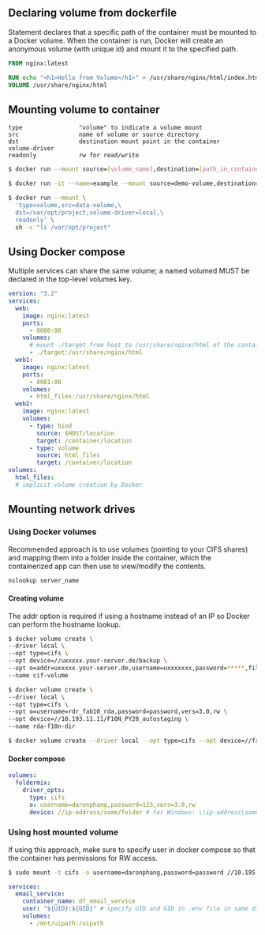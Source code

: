 ## Declaring volume from dockerfile

Statement declares that a specific path of the container must be mounted to a Docker volume. When the container is run, Docker will create an anonymous volume (with unique id) and mount it to the specified path.

```dockerfile
FROM nginx:latest

RUN echo "<h1>Hello from Volume</h1>" > /usr/share/nginx/html/index.html
VOLUME /usr/share/nginx/html
```

## Mounting volume to container

```
type                "volume" to indicate a volume mount
src                 name of volume or source directory
dst                 destination mount point in the container
volume-driver
readonly            rw for read/write
```

```sh
$ docker run --mount source=[volume_name],destination=[path_in_container] [docker_image]

$ docker run -it --name=example --mount source=demo-volume,destination=/data ubuntu

$ docker run --mount \
  'type=volume,src=data-volume,\
  dst=/var/opt/project,volume-driver=local,\
  readonly' \
  sh -c "ls /var/opt/project"
```

## Using Docker compose

Multiple services can share the same volume; a named volumed MUST be declared in the top-level volumes key.

```yaml
version: "3.2"
services:
  web:
    image: nginx:latest
    ports:
      - 8080:80
    volumes:
      # mount ./target from host to /usr/share/nginx/html of the container (mount point)
      - ./target:/usr/share/nginx/html
  web1:
    image: nginx:latest
    ports:
      - 8081:80
    volumes:
      - html_files:/usr/share/nginx/html
  web2:
    image: nginx:latest
    volumes:
      - type: bind
        source: $HOST/location
        target: /container/location
      - type: volume
        source: html_files
        target: /container/location
volumes:
  html_files:
  # implicit volume creation by Docker
```

## Mounting network drives

### Using Docker volumes

Recommended approach is to use volumes (pointing to your CIFS shares) and mapping them into a folder inside the container, which the containerized app can then use to view/modify the contents.

```sh
nslookup server_name
```

#### Creating volume

The addr option is required if using a hostname instead of an IP so Docker can perform the hostname lookup.

```sh
$ docker volume create \
--driver local \
--opt type=cifs \
--opt device=//uxxxxx.your-server.de/backup \
--opt o=addr=uxxxxx.your-server.de,username=uxxxxxxx,password=*****,file_mode=0777,dir_mode=0777 \
--name cif-volume

$ docker volume create \
--driver local \
--opt type=cifs \
--opt o=username=rdr_fab10_rda,password=password,vers=3.0,rw \
--opt device=//10.193.11.11/F10N_PY28_autostaging \
--name rda-f10n-dir

$ docker volume create --driver local --opt type=cifs --opt device=//fsf10peeuipathfs/F10_PEE_UIPATH/daronphang --opt o=user=daronphang,password=123 mydockervolume
```

#### Docker compose

```yaml
volumes:
  foldermix:
    driver_opts:
      type: cifs
      o: username=daronphang,password=123,vers=3.0,rw
      device: //ip-address/some/folder # for Windows: \\ip-address\some\folder
```

### Using host mounted volume

If using this approach, make sure to specify user in docker compose so that the container has permissions for RW access.

```sh
$ sudo mount -t cifs -o username=daronphang,password=password //10.195.111.11/F10_PEE_UIPATH/daronphang /mnt/uipath
```

```yaml
services:
  email_service:
    container_name: df_email_service
    user: "${UID}:${GID}" # specify UID and GID in .env file in same directory as compose file
    volumes:
      - /mnt/uipath:/uipath
```
